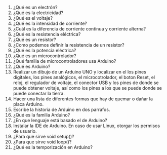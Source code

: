 1. ¿Qué es un electrón?
2. ¿Qué es la electricidad?
3. ¿Qué es el voltaje?
4. ¿Qué es la intensidad de corriente?
5. ¿Cuál es la diferencia de corriente continua y corriente alterna?
6. ¿Qué es la resistencia eléctrica?
7. ¿Qué es un resistor?
8. ¿Como podemos definir la resistencia de un resistor?
8. ¿Qué es la potencia eléctrica?
9. ¿Qué es un microcontrolador?
10. ¿Qué familia de microcontroladores usa Arduino?
11. ¿Qué es Arduino?
12. Realizar un dibujo de un Arduino UNO y localizar en el los pines digitales, los pines analógicos, el microcotrolador, el boton Reset, el reloj, el regulador de voltaje, el conector USB y los pines de donde se puede obtener voltaje, así como los pines a los que se puede donde se puede conectar la tierra.
13. Hacer una lista de diferentes formas que hay de quemar o dañar la placa Arduino.
14. Escribe la historia de Arduino en dos parrafos.
15. ¿Qué es la familia Arduino?
16. ¿En que lenguaje está basado el de Arduino?
17. Instalar la IDE de Arduino. En caso de usar Linux, otorgar los permisos de usuario.
18. ¿Para que sirve void setup()?
19. ¿Para que sirve void loop()?
20. ¿Qué es la temporización en Arduino?

